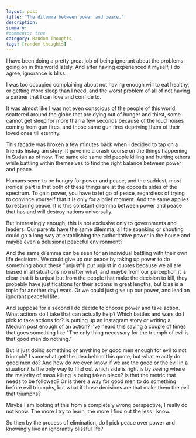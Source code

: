 ```yaml
---
layout: post
title: "The dilemma between power and peace."
description:
summary:
#comments: true
category: Random Thoughts
tags: [random thoughts]
---
```


I have been doing a pretty great job of being ignorant about the problems going on in this world lately. And after having experienced it myself, I do agree, ignorance is bliss.

I was too occupied complaining about not having enough will to eat healthy, or getting more sleep than I need, and the worst problem of all of not having a partner that I can love and confide to.

It was almost like I was not even conscious of the people of this world scattered around the globe that are dying out of hunger and thirst, some cannot get sleep for more than a few seconds because of the loud noises coming from gun fires, and those same gun fires depriving them of their loved ones till eternity.

This facade was broken a few minutes back when I decided to tap on a friends Instagram story. It gave me a crash course on the things happening in Sudan as of now. The same old same old people killing and hurting others while battling within themselves to find the right balance between power and peace.

Humans seem to be hungry for power and peace, and the saddest, most ironical part is that both of these things are at the opposite sides of the spectrum. To gain power, you have to let go of peace, regardless of trying to convince yourself that it is only for a brief moment. And the same applies to restoring peace. It is this constant dilemma between power and peace that has and will destroy nations universally.

But interestingly enough, this is not exclusive only to governments and leaders. Our parents have the same dilemma, a little spanking or shouting could go a long way at establishing the authoritative power in the house and maybe even a delusional peaceful environment?

And the same dilemma can be seen for an individual battling with their own life decisions. We could give up our peace by taking up power to do something about these "unjust"(I put unjust in quotes because we all are biased in all situations no matter what, and maybe from our perception it is clear that it is unjust but from the people that make the decision to kill, they probably have justifications for their actions in great lengths, but bias is a topic for another day) wars. Or we could just give up our power, and lead an ignorant peaceful life.

And suppose for a second I do decide to choose power and take action. What actions do I take that can actually help? Which battles and wars do I pick to take actions for? Is putting up an Instagram story or writing a Medium post enough of an action?
I've heard this saying a couple of times that goes something like "The only thing necessary for the triumph of evil is that good men do nothing."

But is just doing something or anything by good men enough for evil to not triumph? I somewhat get the idea behind this quote, but what exactly do good men do? And how do we even know if we are the good or the evil in a situation? Is the only way to find out which side is right is by seeing where the majority of mass killing is being taken place? Is that the metric that needs to be followed? Or is there a way for good men to do something before evil triumphs, but what if those decisions are that make them the evil that triumphs?

Maybe I am looking at this from a completely wrong perspective, I really do not know. The more I try to learn, the more I find out the less I know.

So then by the process of elimination, do I pick peace over power and knowingly live an ignorantly blissful life?
